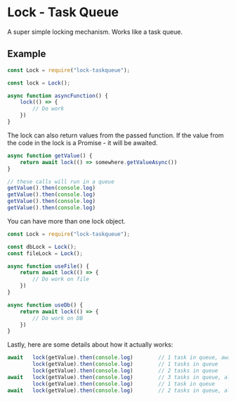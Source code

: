 # Lock - Task Queue

A super simple locking mechanism. Works like a task queue.

## Example

```js
const Lock = require("lock-taskqueue");

const lock = Lock();

async function asyncFunction() {
    lock(() => {
        // Do work
    })
}
```

The lock can also return values from the passed function. If the value from the code in the lock is a Promise - it will be awaited. 

```js
async function getValue() {
    return await lock(() => somewhere.getValueAsync())
}

// these calls will run in a queue
getValue().then(console.log)
getValue().then(console.log)
getValue().then(console.log)
getValue().then(console.log)
```

You can have more than one lock object.

```js
const Lock = require("lock-taskqueue");

const dbLock = Lock();
const fileLock = Lock();

async function useFile() {
    return await lock(() => {
        // Do work on file
    })
}

async function useDb() {
    return await lock(() => {
        // Do work on DB
    })
}
```

Lastly, here are some details about how it actually works:

```js
await   lock(getValue).then(console.log)        // 1 task in queue, awaited
        lock(getValue).then(console.log)        // 1 tasks in queue
        lock(getValue).then(console.log)        // 2 tasks in queue
await   lock(getValue).then(console.log)        // 3 tasks in queue, all awaited.
        lock(getValue).then(console.log)        // 1 task in queue
await   lock(getValue).then(console.log)        // 2 tasks in queue, all awaited.
```